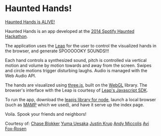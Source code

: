 Haunted Hands!
=================

[Haunted Hands is ALIVE!](http://cblokker.github.io/spotify_hackathon)

Haunted Hands is an app developed at the [2014 Spotify Haunted Hackathon](http://www.eventbrite.com/e/haunted-hackathon-at-spotify-tickets-13663444731?utm_source=eb_email&utm_medium=email&utm_campaign=email_attendees&utm_term=event). 

The application uses the [Leap](https://www.leapmotion.com/) for the user to control the visualized hands in the browser, and generate SPOOOOOKY SOUNDS!!! 

Each hand controls a synthesized sound, pitch is controlled via vertical motion and volume by motion towards and away from the screen. Swipes and circle motions trigger disturbing laughs. Audio is managed with the Web Audio API. 

The hands are visualized using [three.js](http://threejs.org/), built on the [WebGL](http://www.chromeexperiments.com/webgl/) library. The browser's interface with the Leap is courtesy of [Leap's Javascript SDK](https://developer.leapmotion.com/leapjs/welcome). 

To run the app, download the [leapjs library for node](https://www.npmjs.org/package/leapjs), launch a local browser (such as [MAMP](http://www.mamp.info/en/) which we used), and have it serve up the index page. 

Voila.
Spook your friends and neighbors!

Courtesy of: 
[Chase Blokker](https://github.com/cblokker)
[Yuma Uesaka](https://github.com/yuesaka)
[Justin Krup](https://github.com/mazlix)
[Andy Miccolis](https://github.com/amiccolis)
[Avi Fox-Rosen](https://github.com/avifoxi)
